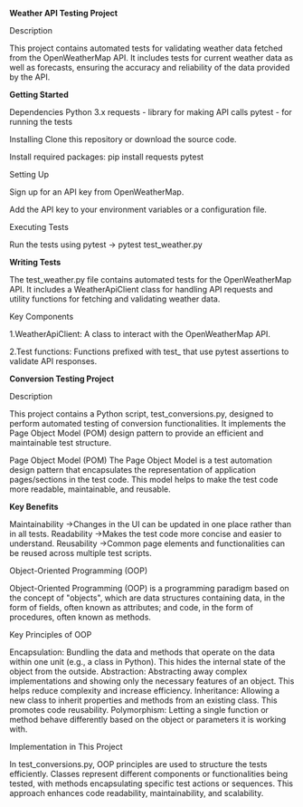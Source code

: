 **Weather API Testing Project**

Description

This project contains automated tests for validating weather data fetched from
the OpenWeatherMap API. It includes tests for current weather data as well as forecasts,
ensuring the accuracy and reliability of the data provided by the API.

**Getting Started**

Dependencies
Python 3.x
requests - library for making API calls
pytest - for running the tests

Installing
Clone this repository or download the source code.

Install required packages: pip install requests pytest

Setting Up

Sign up for an API key from OpenWeatherMap.

Add the API key to your environment variables or a configuration file.

Executing Tests

Run the tests using pytest -> pytest test_weather.py

**Writing Tests**

The test_weather.py file contains automated tests for the OpenWeatherMap API.
It includes a WeatherApiClient class for handling API requests and utility functions for fetching and validating weather data.

Key Components

1.WeatherApiClient: A class to interact with the OpenWeatherMap API.

2.Test functions: Functions prefixed with test_ that use pytest assertions to validate
API responses.

**Conversion Testing Project**

Description

This project contains a Python script, test_conversions.py, designed to perform
automated testing of conversion functionalities. It implements the Page Object Model
(POM) design pattern to provide an efficient and maintainable test structure.

Page Object Model (POM)
The Page Object Model is a test automation design pattern that encapsulates the
representation of application pages/sections in the test code.
This model helps to make the test code more readable, maintainable, and reusable.

**Key Benefits**

Maintainability ->Changes in the UI can be updated in one place rather than in all tests.
Readability ->Makes the test code more concise and easier to understand.
Reusability ->Common page elements and functionalities can be reused across multiple test scripts.

Object-Oriented Programming (OOP)

Object-Oriented Programming (OOP) is a programming paradigm based on the concept of "objects",
which are data structures containing data, in the form of fields, often known as attributes; and code,
in the form of procedures, often known as methods.

Key Principles of OOP

Encapsulation: Bundling the data and methods that operate on the data within one unit (e.g., a class in Python).
This hides the internal state of the object from the outside.
Abstraction: Abstracting away complex implementations and showing only the necessary features of an object.
This helps reduce complexity and increase efficiency.
Inheritance: Allowing a new class to inherit properties and methods from an existing class.
This promotes code reusability.
Polymorphism: Letting a single function or method behave differently based on the 
object or parameters it is working with.

Implementation in This Project

In test_conversions.py, OOP principles are used to structure the tests efficiently.
Classes represent different components or functionalities being tested, with methods encapsulating specific test actions or sequences. This approach enhances code readability, maintainability, and scalability.